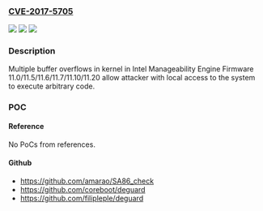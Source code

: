 ### [CVE-2017-5705](https://cve.mitre.org/cgi-bin/cvename.cgi?name=CVE-2017-5705)
![](https://img.shields.io/static/v1?label=Product&message=Manageability%20Engine&color=blue)
![](https://img.shields.io/static/v1?label=Version&message=n%2Fa&color=blue)
![](https://img.shields.io/static/v1?label=Vulnerability&message=Elevation%20of%20Privilege&color=brighgreen)

### Description

Multiple buffer overflows in kernel in Intel Manageability Engine Firmware 11.0/11.5/11.6/11.7/11.10/11.20 allow attacker with local access to the system to execute arbitrary code.

### POC

#### Reference
No PoCs from references.

#### Github
- https://github.com/amarao/SA86_check
- https://github.com/coreboot/deguard
- https://github.com/filipleple/deguard

